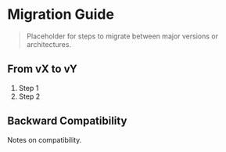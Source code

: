 # Migration Guide
<!-- markdownlint-disable MD013 MD012 -->

> Placeholder for steps to migrate between major versions or architectures.

## From vX to vY

1. Step 1
2. Step 2

## Backward Compatibility

Notes on compatibility.
